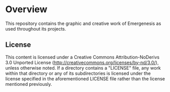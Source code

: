 # Overview

This repository contains the graphic and creative work of Emergenesis as used
throughout its projects.

## License

This content is licensed under a Creative Commons Attribution-NoDerivs 3.0
Unported License (http://creativecommons.org/licenses/by-nd/3.0/), unless
otherwise noted. If a directory contains a "LICENSE" file, any work within that
directory or any of its subdirectories is licensed under the license specified
in the aforementioned LICENSE file rather than the license mentioned
previously.

